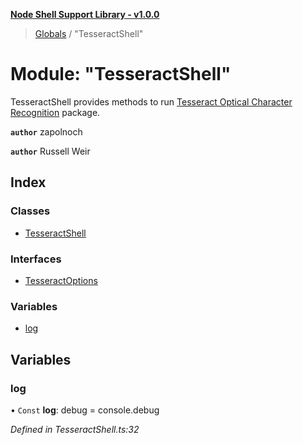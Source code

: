 **[Node Shell Support Library - v1.0.0](../README.md)**

> [Globals](../globals.md) / "TesseractShell"

# Module: "TesseractShell"

TesseractShell provides methods to run [Tesseract Optical Character Recognition](https://github.com/tesseract-ocr/tesseract)
package.

**`author`** zapolnoch

**`author`** Russell Weir

## Index

### Classes

* [TesseractShell](../classes/_tesseractshell_.tesseractshell.md)

### Interfaces

* [TesseractOptions](../interfaces/_tesseractshell_.tesseractoptions.md)

### Variables

* [log](_tesseractshell_.md#log)

## Variables

### log

• `Const` **log**: debug = console.debug

*Defined in TesseractShell.ts:32*
